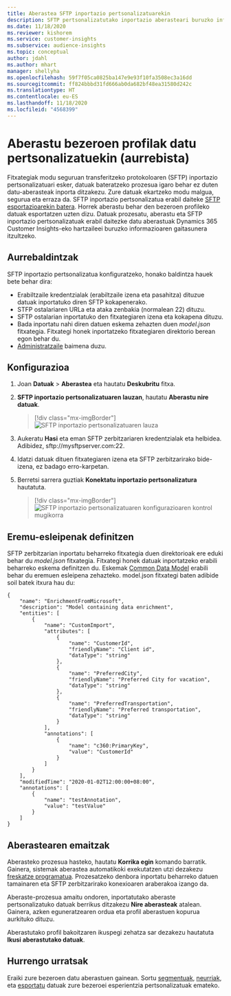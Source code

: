 ```yaml
---
title: Aberastea SFTP inportazio pertsonalizatuarekin
description: SFTP pertsonalizatutako inportazio aberasteari buruzko informazio orokorra.
ms.date: 11/18/2020
ms.reviewer: kishorem
ms.service: customer-insights
ms.subservice: audience-insights
ms.topic: conceptual
author: jdahl
ms.author: mhart
manager: shellyha
ms.openlocfilehash: 59f7f05ca0825ba147e9e93f10fa3508ec3a16dd
ms.sourcegitcommit: ff824bbbd31fd666ab0da682bf48ea31580d242c
ms.translationtype: HT
ms.contentlocale: eu-ES
ms.lasthandoff: 11/18/2020
ms.locfileid: "4568399"
---
```

# <a name="enrich-customer-profiles-with-custom-data-preview"></a>Aberastu bezeroen profilak datu pertsonalizatuekin (aurrebista)

Fitxategiak modu seguruan transferitzeko protokoloaren (SFTP) inportazio pertsonalizatuari esker, datuak bateratzeko prozesua igaro behar ez duten datu-aberasteak inporta ditzakezu. Zure datuak ekartzeko modu malgua, segurua eta erraza da. SFTP inportazio pertsonalizatua erabil daiteke [SFTP esportazioarekin batera](export-sftp.md). Horrek aberastu behar den bezeroen profileko datuak esportatzen uzten dizu. Datuak prozesatu, aberastu eta SFTP inportazio pertsonalizatuak erabil daitezke datu aberastuak Dynamics 365 Customer Insights-eko hartzaileei buruzko informazioaren gaitasunera itzultzeko.

## <a name="prerequisites"></a>Aurrebaldintzak

SFTP inportazio pertsonalizatua konfiguratzeko, honako baldintza hauek bete behar dira:

- Erabiltzaile kredentzialak (erabiltzaile izena eta pasahitza) dituzue datuak inportatuko diren SFTP kokapenerako.
- STFP ostalariaren URLa eta ataka zenbakia (normalean 22) dituzu.
- SFTP ostalarian inportatuko den fitxategiaren izena eta kokapena dituzu.
- Bada inportatu nahi diren datuen eskema zehazten duen *model.json* fitxategia. Fitxategi honek inportatzeko fitxategiaren direktorio berean egon behar du.
- [Administratzaile](permissions.md#administrator) baimena duzu.

## <a name="configuration"></a>Konfigurazioa

1. Joan **Datuak** > **Aberastea** eta hautatu **Deskubritu** fitxa.

1. **SFTP inportazio pertsonalizatuaren lauzan**, hautatu **Aberastu nire datuak**.

   > [!div class="mx-imgBorder"]
   > ![SFTP inportazio pertsonalizatuaren lauza](media/SFTP_Custom_Import_tile.png "SFTP inportazio pertsonalizatuaren lauza")

1. Aukeratu **Hasi** eta eman SFTP zerbitzariaren kredentzialak eta helbidea. Adibidez, sftp://mysftpserver.com:22.

1. Idatzi datuak dituen fitxategiaren izena eta SFTP zerbitzarirako bide-izena, ez badago erro-karpetan.

1. Berretsi sarrera guztiak **Konektatu inportazio pertsonalizatura** hautatuta.

   > [!div class="mx-imgBorder"]
   > ![SFTP inportazio pertsonalizatuaren konfigurazioaren kontrol mugikorra](media/SFTP_Custom_Import_Configuration_flyout.png "SFTP inportazio pertsonalizatuaren konfigurazioaren kontrol mugikorra")

## <a name="defining-field-mappings"></a>Eremu-esleipenak definitzen 

SFTP zerbitzarian inportatu beharreko fitxategia duen direktorioak ere eduki behar du *model.json* fitxategia. Fitxategi honek datuak inportatzeko erabili beharreko eskema definitzen du. Eskemak [Common Data Model](https://docs.microsoft.com/common-data-model/) erabili behar du eremuen esleipena zehazteko. model.json fitxategi baten adibide soil batek itxura hau du:

```
{
    "name": "EnrichmentFromMicrosoft",
    "description": "Model containing data enrichment",
    "entities": [
        {
            "name": "CustomImport",
            "attributes": [
                {
                    "name": "CustomerId",
                    "friendlyName": "Client id",
                    "dataType": "string"
                },
                {
                    "name": "PreferredCity",
                    "friendlyName": "Preferred City for vacation",
                    "dataType": "string"
                },
                {
                    "name": "PreferredTransportation",
                    "friendlyName": "Preferred transportation",
                    "dataType": "string"
                }
            ],
            "annotations": [
                {
                    "name": "c360:PrimaryKey",
                    "value": "CustomerId"
                }
            ]
        }
    ],
    "modifiedTime": "2020-01-02T12:00:00+08:00",
    "annotations": [
        {
            "name": "testAnnotation",
            "value": "testValue"
        }
    ]
}
```

## <a name="enrichment-results"></a>Aberastearen emaitzak

Aberasteko prozesua hasteko, hautatu **Korrika egin** komando barratik. Gainera, sistemak aberastea automatikoki exekutatzen utzi dezakezu [freskatze programatua](system.md#schedule-tab). Prozesatzeko denbora inportatu beharreko datuen tamainaren eta SFTP zerbitzarirako konexioaren araberakoa izango da.

Aberaste-prozesua amaitu ondoren, inportatutako aberaste pertsonalizatuko datuak berrikus ditzakezu **Nire aberasteak** atalean. Gainera, azken eguneratzearen ordua eta profil aberastuen kopurua aurkituko dituzu.

Aberastutako profil bakoitzaren ikuspegi zehatza sar dezakezu hautatuta **Ikusi aberastutako datuak**.

## <a name="next-steps"></a>Hurrengo urratsak

Eraiki zure bezeroen datu aberastuen gainean. Sortu [segmentuak](segments.md), [neurriak](measures.md), eta [esportatu](export-destinations.md) datuak zure bezeroei esperientzia pertsonalizatuak emateko.


